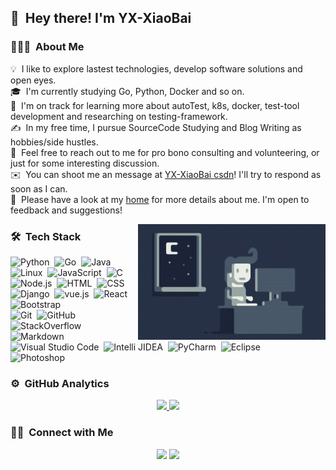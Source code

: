 
## 👋 &nbsp;Hey there! I'm YX-XiaoBai

### 👨🏻‍💻 &nbsp;About Me

💡 &nbsp;I like to explore lastest technologies, develop software solutions and open eyes.\
🎓 &nbsp;I'm currently studying Go, Python, Docker and so on.\
🌱 &nbsp;I'm on track for learning more about autoTest, k8s, docker, test-tool development and researching on testing-framework.\
✍️ &nbsp;In my free time, I pursue SourceCode Studying and Blog Writing as hobbies/side hustles.\
💬 &nbsp;Feel free to reach out to me for pro bono consulting and volunteering, or just for some interesting discussion.\
✉️ &nbsp;You can shoot me an message at [YX-XiaoBai csdn](https://im.csdn.net/im/main.html?userName=weixin_44425934)! I'll try to respond as soon as I can.\
📄 &nbsp;Please have a look at my [home](https://github.com/YX-XiaoBai) for more details about me. I'm open to feedback and suggestions!

<img alt="Night Coding" src="https://raw.githubusercontent.com/AVS1508/AVS1508/master/assets/Night-Coding.gif" align="right"/>


### 🛠 &nbsp;Tech Stack

![Python](https://img.shields.io/badge/-Python-333333?style=flat&logo=python)&nbsp;
![Go](https://img.shields.io/badge/-Go-333333?style=flat&logo=Go&logoColor=#00ADD8)&nbsp;
![Java](https://img.shields.io/badge/-Java-333333?style=flat&logo=Java&logoColor=FFA518)&nbsp;
![Linux](https://img.shields.io/badge/-Linux-333333?style=flat&logo=Linux&logoColor=#FCC624)&nbsp;
![JavaScript](https://img.shields.io/badge/-JavaScript-333333?style=flat&logo=javascript)&nbsp;
![C](https://img.shields.io/badge/-C-333333?style=flat&logo=C&logoColor=A8B9CC)&nbsp;
![Node.js](https://img.shields.io/badge/-Node.js-333333?style=flat&logo=node.js)&nbsp;
![HTML](https://img.shields.io/badge/-HTML-333333?style=flat&logo=HTML5)&nbsp;
![CSS](https://img.shields.io/badge/-CSS-333333?style=flat&logo=CSS3&logoColor=1572B6)\
![Django](https://img.shields.io/badge/-Django-333333?style=flat&logo=Django&logoColor=#F9A03C)&nbsp;
![vue.js](https://img.shields.io/badge/-Vue.js-333333?style=flat&logo=Vue.js&logoColor=#4FC08D)&nbsp;
![React](https://img.shields.io/badge/-React-333333?style=flat&logo=React&logoColor=#61DAFB)&nbsp;
![Bootstrap](https://img.shields.io/badge/-Bootstrap-333333?style=flat&logo=bootstrap&logoColor=563D7C)\
![Git](https://img.shields.io/badge/-Git-333333?style=flat&logo=git)&nbsp;
![GitHub](https://img.shields.io/badge/-GitHub-333333?style=flat&logo=github)&nbsp;
![StackOverflow](https://img.shields.io/badge/-StackOverflow-333333?style=flat&logo=StackOverflow&logoColor=#FE7A16)&nbsp;
![Markdown](https://img.shields.io/badge/-Markdown-333333?style=flat&logo=markdown)\
![Visual Studio Code](https://img.shields.io/badge/-Visual%20Studio%20Code-333333?style=flat&logo=visual-studio-code&logoColor=007ACC)&nbsp;
![Intelli JIDEA](https://img.shields.io/badge/-IntelliJ%20IDEA-333333?style=flat&logo=IntelliJ-IDEA&logoColor=000000)&nbsp;
![PyCharm](https://img.shields.io/badge/-PyCharm-333333?style=flat&logo=PyCharm&logoColor=000000)&nbsp;
![Eclipse](https://img.shields.io/badge/-Eclipse-333333?style=flat&logo=eclipse-ide&logoColor=2C2255)\
![Photoshop](https://img.shields.io/badge/-Photoshop-333333?style=flat&logo=adobe-photoshop)&nbsp;

### ⚙️ &nbsp;GitHub Analytics

<p align="center">
<a href="https://github.com/YX-XiaoBai">
  <img height="180em" src="https://github-readme-stats.vercel.app/api?username=YX-XiaoBai&show_icons=true&theme=react&include_all_commits=true&count_private=true"/>
  <img height="180em" src="https://github-readme-stats-eight-theta.vercel.app/api/top-langs/?username=YX-XiaoBai&layout=compact&langs_count=8&theme=react"/>
</a>
</p>

### 🤝🏻 &nbsp;Connect with Me

<p align="center">
<a href="https://github.com/YX-XiaoBai"><img src="https://img.shields.io/badge/-YX%20XiaoBai-3423A6?style=flat-square&logo=GitHub&logoColor=white"/></a>
<a href="https://blog.csdn.net/weixin_44425934"><img src="https://img.shields.io/badge/CSDN--China-YX%20XiaoBai-D14836?style=flat-square&logo=Blogger&logoColor=#FF5722"/></a>
<!-- <a href="https://www.instagram.com/lwins_dean/"><img src="https://img.shields.io/badge/-@lwins_dean-E4405F?style=flat-square&logo=Instagram&logoColor=white"/></a> -->
</p>

<!-- 待使用 -->
<!-- 周统计
[![willianrod's wakatime stats](https://github-readme-stats.vercel.app/api/wakatime?username=YX-XiaoBai)](https://github.com/YX-XiaoBai)
 -->
<!-- 展示项目
[![Focus Repo](https://github-readme-stats.vercel.app/api/pin/?username=YX-XiaoBai&repo=Arc&show_owner=true)](https://github.com/YX-XiaoBai/algorithm_200)
 -->

